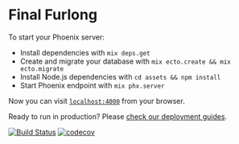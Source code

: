 # Final Furlong


To start your Phoenix server:

  * Install dependencies with `mix deps.get`
  * Create and migrate your database with `mix ecto.create && mix ecto.migrate`
  * Install Node.js dependencies with `cd assets && npm install`
  * Start Phoenix endpoint with `mix phx.server`

Now you can visit [`localhost:4000`](http://localhost:4000) from your browser.

Ready to run in production? Please [check our deployment guides](http://www.phoenixframework.org/docs/deployment).

[![Build Status](https://travis-ci.org/pendletons/final_furlong.svg?branch=master)](https://travis-ci.org/pendletons/final_furlong) [![codecov](https://codecov.io/gh/pendletons/final_furlong/branch/master/graph/badge.svg)](https://codecov.io/gh/pendletons/final_furlong)

